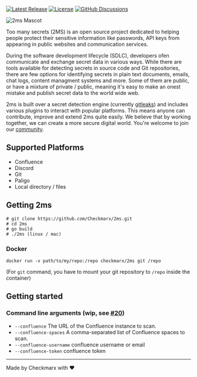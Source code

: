 [![Latest Release](https://img.shields.io/github/v/release/checkmarx/2ms)](https://github.com/checkmarx/2ms/releases)
[![License](https://img.shields.io/badge/License-Apache%202.0-blue.svg)](https://opensource.org/licenses/Apache-2.0)
[![GitHub Discussions](https://img.shields.io/badge/chat-discussions-blue.svg?style=flat-square)](https://github.com/Checkmarx/2ms/discussions)

![2ms Mascot](https://github.com/Checkmarx/2ms/assets/1287098/3a543045-9c6a-4a35-9bf8-f41919e7b03e)

Too many secrets (2MS) is an open source project dedicated to helping people protect their sensitive information like passwords, API keys from appearing in public websites and communication services.

During the software development lifecycle (SDLC), developers ofen communicate and exchange secret data in various ways. While there are tools available for detecting secrets in source code and Git repositories, there are few options for identifying secrets in plain text documents, emails, chat logs, content managment systems and more. Some of them are public, or have a mixture of private / public, meaning it's easy to make an onest mistake and publish secret data to the world wide web.

2ms is built over a secret detection engine (currently [gitleaks](https://github.com/gitleaks/gitleaks)) and includes various plugins to interact with popular platforms. This means anyone can contribute, improve and extend 2ms quite easily. We believe that by working together, we can create a more secure digital world. You're welcome to join our [community](https://github.com/Checkmarx/2ms/discussions).

## Supported Platforms

- Confluence
- Discord
- Git
- Paligo
- Local directory / files
  
## Getting 2ms

```
# git clone https://github.com/Checkmarx/2ms.git
# cd 2ms
# go build
# ./2ms (linux / mac)
```

### Docker

```
docker run -v path/to/my/repo:/repo checkmarx/2ms git /repo
```

(For `git` command, you have to mount your git repository to `/repo` inside the container)

## Getting started

### Command line arguments (wip, see [#20](https://github.com/Checkmarx/2ms/discussions/20))

- `--confluence` The URL of the Confluence instance to scan.
- `--confluence-spaces` A comma-separated list of Confluence spaces to scan.
- `--confluence-username` confluence username or email
- `--confluence-token` confluence token

---

Made by Checkmarx with :heart:
